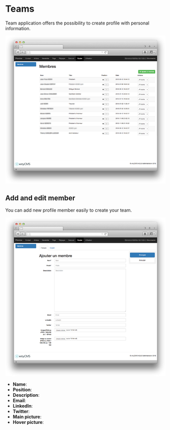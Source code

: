 # Teams

Team application offers the possibility to create profile with personal information. 

![](01-browser-team-list.png)

## Add and edit member

You can add new profile member easily to create your team.

![](02-browser-add-member.png)

* **Name**:
* **Position**:
* **Description**:
* **Email**:
* **LinkedIn**:
* **Twitter**:
* **Main picture**:
* **Hover picture**:
 
